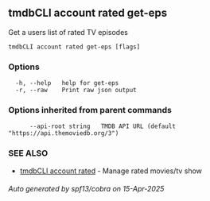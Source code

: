 ## tmdbCLI account rated get-eps

Get a users list of rated TV episodes

```
tmdbCLI account rated get-eps [flags]
```

### Options

```
  -h, --help   help for get-eps
  -r, --raw    Print raw json output
```

### Options inherited from parent commands

```
      --api-root string   TMDB API URL (default "https://api.themoviedb.org/3")
```

### SEE ALSO

* [tmdbCLI account rated](tmdbCLI_account_rated.md)	 - Manage rated movies/tv show

###### Auto generated by spf13/cobra on 15-Apr-2025
